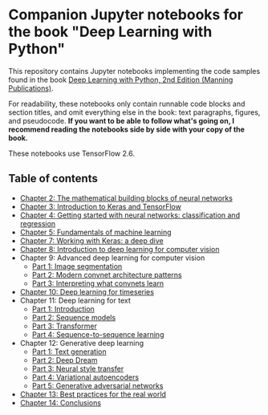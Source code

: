 # Companion Jupyter notebooks for the book "Deep Learning with Python"

This repository contains Jupyter notebooks implementing the code samples found in the book [Deep Learning with Python, 2nd Edition (Manning Publications)](https://www.manning.com/books/deep-learning-with-python-second-edition?a_aid=keras&a_bid=76564dff).

For readability, these notebooks only contain runnable code blocks and section titles, and omit everything else in the book: text paragraphs, figures, and pseudocode.
**If you want to be able to follow what's going on, I recommend reading the notebooks side by side with your copy of the book.**

These notebooks use TensorFlow 2.6.

## Table of contents

* [Chapter 2: The mathematical building blocks of neural networks](https://colab.research.google.com/github/Edmon02/deep-learning-with-python-notebooks/blob/main/chapter02_mathematical-building-blocks.ipynb)
* [Chapter 3: Introduction to Keras and TensorFlow](https://colab.research.google.com/github/Edmon02/deep-learning-with-python-notebooks/blob/main/chapter03_introduction-to-keras-and-tf.ipynb)
* [Chapter 4: Getting started with neural networks: classification and regression](https://colab.research.google.com/github/Edmon02/deep-learning-with-python-notebooks/blob/main/chapter04_getting-started-with-neural-networks.ipynb)
* [Chapter 5: Fundamentals of machine learning](https://colab.research.google.com/github/Edmon02/deep-learning-with-python-notebooks/blob/main/chapter05_fundamentals-of-ml.ipynb)
* [Chapter 7: Working with Keras: a deep dive](https://colab.research.google.com/github/Edmon02/deep-learning-with-python-notebooks/blob/main/chapter07_working-with-keras.ipynb)
* [Chapter 8: Introduction to deep learning for computer vision](https://colab.research.google.com/github/Edmon02/deep-learning-with-python-notebooks/blob/main/chapter08_intro-to-dl-for-computer-vision.ipynb)
* Chapter 9: Advanced deep learning for computer vision
    - [Part 1: Image segmentation](https://colab.research.google.com/github/Edmon02/deep-learning-with-python-notebooks/blob/main/chapter09_part01_image-segmentation.ipynb)
    - [Part 2: Modern convnet architecture patterns](https://colab.research.google.com/github/Edmon02/deep-learning-with-python-notebooks/blob/main/chapter09_part02_modern-convnet-architecture-patterns.ipynb)
    - [Part 3: Interpreting what convnets learn](https://colab.research.google.com/github/Edmon02/deep-learning-with-python-notebooks/blob/main/chapter09_part03_interpreting-what-convnets-learn.ipynb)
* [Chapter 10: Deep learning for timeseries](https://colab.research.google.com/github/Edmon02/deep-learning-with-python-notebooks/blob/main/chapter10_dl-for-timeseries.ipynb)
* Chapter 11: Deep learning for text
    - [Part 1: Introduction](https://colab.research.google.com/github/fchollet/deep-learning-with-python-notebooks/blob/main/chapter11_part01_introduction.ipynb)
    - [Part 2: Sequence models](https://colab.research.google.com/github/fchollet/deep-learning-with-python-notebooks/blob/main/chapter11_part02_sequence-models.ipynb)
    - [Part 3: Transformer](https://colab.research.google.com/github/fchollet/deep-learning-with-python-notebooks/blob/main/chapter11_part03_transformer.ipynb)
    - [Part 4: Sequence-to-sequence learning](https://colab.research.google.com/github/fchollet/deep-learning-with-python-notebooks/blob/main/chapter11_part04_sequence-to-sequence-learning.ipynb)
* Chapter 12: Generative deep learning
    - [Part 1: Text generation](https://colab.research.google.com/github/fchollet/deep-learning-with-python-notebooks/blob/main/chapter12_part01_text-generation.ipynb)
    - [Part 2: Deep Dream](https://colab.research.google.com/github/fchollet/deep-learning-with-python-notebooks/blob/main/chapter12_part02_deep-dream.ipynb)
    - [Part 3: Neural style transfer](https://colab.research.google.com/github/fchollet/deep-learning-with-python-notebooks/blob/main/chapter12_part03_neural-style-transfer.ipynb)
    - [Part 4: Variational autoencoders](https://colab.research.google.com/github/fchollet/deep-learning-with-python-notebooks/blob/main/chapter12_part04_variational-autoencoders.ipynb)
    - [Part 5: Generative adversarial networks](https://colab.research.google.com/github/fchollet/deep-learning-with-python-notebooks/blob/master/chapter12_part05_gans.ipynb)
* [Chapter 13: Best practices for the real world](https://colab.research.google.com/github/fchollet/deep-learning-with-python-notebooks/blob/master/chapter13_best-practices-for-the-real-world.ipynb)
* [Chapter 14: Conclusions](https://colab.research.google.com/github/fchollet/deep-learning-with-python-notebooks/blob/master/chapter14_conclusions.ipynb)
